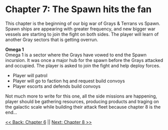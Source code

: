 # Chapter 7: The Spawn hits the fan
This chapter is the beginning of our big war of Grays & Terrans vs Spawn. Spawn ships are appearing with greater frequency, and new bigger war vessels are starting to join the fight on both sides. The player will learn of another Gray sectors that is getting overrun.

__Omega 1__  
Omega 1 is a sector where the Grays have vowed to end the Spawn incursion. It was once a major hub for the spawn before the Grays attacked and occupied. The player is asked to join the fight and help deploy forces.

- Player will patrol
- Player will go to faction hq and request build convoys
- Player escorts and defends build convoys

Not much more to write for this one, all the side missions are happening, player should be gathering resources, producing products and traging on the galactic scale while building their attack fleet because chapter 8 is the end...

[<< Back: Chapter 6](./Chapter6.md) || [Next: Chapter 8 >>](./Chapter8.md)
